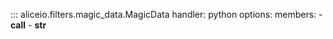::: aliceio.filters.magic_data.MagicData
    handler: python
    options:
      members:
        - __call__
        - __str__
